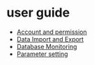 # user guide

* [Account and permission](../../maintance/topics/account-and-permission.md)
* [Data Import and Export](../../maintance/topics/data-import-and-export.md)
* [Database Monitoring](../../maintance/topics/monitor.md)
* [Parameter setting](../../maintance/topics/variables-setting.md)
